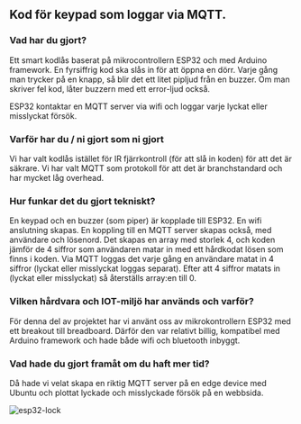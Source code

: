 ## Kod för keypad som loggar via MQTT.

### Vad har du gjort?
Ett smart kodlås baserat på mikrocontrollern ESP32 och med Arduino framework.
En fyrsiffrig kod ska slås in för att öppna en dörr.
Varje gång man trycker på en knapp, så blir det ett litet pipljud från en buzzer.
Om man skriver fel kod, låter buzzern med ett error-ljud också.

ESP32 kontaktar en MQTT server via wifi och loggar varje lyckat eller misslyckat försök.

### Varför har du / ni gjort som ni gjort
Vi har valt kodlås istället för IR fjärrkontroll (för att slå in koden) för att det är säkrare.
Vi har valt MQTT som protokoll för att det är branchstandard och har mycket låg overhead.

### Hur funkar det du gjort tekniskt?
En keypad och en buzzer (som piper) är kopplade till ESP32.
En wifi anslutning skapas.
En koppling till en MQTT server skapas också, med användare och lösenord.
Det skapas en array med storlek 4, och koden jämför de 4 siffror som användaren matar in med ett hårdkodat lösen som finns i koden.
Via MQTT loggas det varje gång en användare matat in 4 siffror (lyckat eller misslyckat loggas separat).
Efter att 4 siffror matats in (lyckat eller misslyckat) så återställs array:en till 0.

### Vilken hårdvara och IOT-miljö har används och varför?
För denna del av projektet har vi använt oss av mikrokontrollern ESP32 med ett breakout till breadboard.
Därför den var relativt billig, kompatibel med Arduino framework och hade både wifi och bluetooth inbyggt.

### Vad hade du gjort framåt om du haft mer tid?
Då hade vi velat skapa en riktig MQTT server på en edge device med Ubuntu och plottat lyckade och misslyckade försök på en webbsida.

![esp32-lock](https://user-images.githubusercontent.com/7149573/213385744-56d6e3db-6da7-4db9-b37e-e6129fb47b0c.png)
